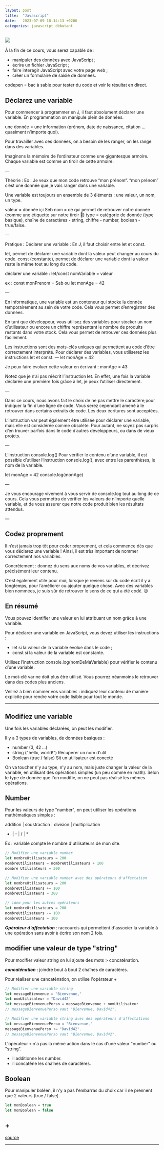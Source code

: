 ```yaml
---
layout: post
title:  "Javascript"
date:   2023-07-09 18:14:13 +0200
categories: javascript débutant
---
```


![](/assets/images/Fiche+récap+-+Apprenez+à+programmer+en+Javascript.png)

À la fin de ce cours, vous serez capable de :

- manipuler des données avec JavaScript ;
- écrire un fichier JavaScript ;
- faire interagir JavaScript avec votre page web ;
- créer un formulaire de saisie de données.

codepen = bac à sable pour tester du code et voir le résultat en direct.

## Déclarez une variable

Pour commencer à programmer en J, il faut absolument déclarer une variable.
En programmation on manipule plein de données.

une donnée = une information (prénom, date de naissance, citation … quasiment n’importe quoi).

Pour travailler avec ces données, on a besoin de les ranger, on les range dans des variables.

Imaginons la mémoire de l’ordinateur comme une gigantesque armoire. Chaque variable est comme un tiroir de cette armoire.

—

Théorie : 
Ex : Je veux que mon code retrouve “mon prénom”. “mon prénom” c’est une donnée que je vais ranger dans une variable.

Une variable est toujours un ensemble de 3 éléments : une valeur, un nom, un type.

valeur = donnée	içi Seb
nom = ce qui permet de retrouver notre donnée (comme une étiquette sur notre tiroir 🙂)
type = catégorie de donnée (type basique), chaîne de caractères - string, chiffre - number, boolean - true/false.

—

Pratique : 
Déclarer une variable : En J, il faut choisir entre let et const.

let, permet de déclarer une variable dont la valeur peut changer au cours du code.
const (constante), permet de déclarer une variable dont la valeur reste la même tout au long du code.

déclarer une variable : let/const nomVariable = valeur

ex : const monPrenom = Seb		ou	let monAge = 42

—

En informatique, une variable est un conteneur qui stocke la donnée temporairement au sein de votre code. Cela vous permet d’enregistrer des données.

En tant que développeur, vous utilisez des variables pour stocker un nom d’utilisateur ou encore un chiffre représentant le nombre de produits restants dans votre stock. Cela vous permet de retrouver ces données plus facilement.

Les instructions sont des mots-clés uniques qui permettent au code d’être correctement interprété. Pour déclarer des variables, vous utiliserez les instructions let et const.
—
let monAge = 42

Je peux faire évoluer cette valeur en écrivant :
monAge = 43

Notez que je n’ai pas réécrit l’instruction let. En effet, une fois la variable déclarée une première fois grâce à let, je peux l’utiliser directement.

—

Dans ce cours, nous avons fait le choix de ne pas mettre le caractère;pour indiquer la fin d’une ligne de code. Vous serez cependant amené à le retrouver dans certains extraits de code. Les deux écritures sont acceptées.

L’instruction var peut également être utilisée pour déclarer une variable, mais elle est considérée comme obsolète. Pour autant, ne soyez pas surpris d’en trouver parfois dans le code d’autres développeurs, ou dans de vieux projets.

—

L’instruction console.log()
Pour vérifier le contenu d’une variable, il est possible d’utiliser l’instruction console.log(), avec entre les parenthèses, le nom de la variable.

let monAge = 42
console.log(monAge)

—

Je vous encourage vivement à vous servir de console.log tout au long de ce cours. Cela vous permettra de vérifier les valeurs de n’importe quelle variable, et de vous assurer que notre code produit bien les résultats attendus.

—

## Codez proprement

Il n’est jamais trop tôt pour coder proprement, et cela commence dès que vous déclarez une variable ! Ainsi, il est très important de nommer correctement nos variables.

Concrètement : donnez du sens aux noms de vos variables, et décrivez précisément leur contenu.

C’est également utile pour moi, lorsque je reviens sur du code écrit il y a longtemps, pour l’améliorer ou ajouter quelque chose. Avec des variables bien nommées, je suis sûr de retrouver le sens de ce qui a été codé. 😉

## En résumé

Vous pouvez identifier une valeur en lui attribuant un nom grâce à une variable.

Pour déclarer une variable en JavaScript, vous devez utiliser les instructions : 
- let si la valeur de la variable évolue dans le code ;
- const si la valeur de la variable est constante.

Utilisez l’instruction console.log(nomDeMaVariable) pour vérifier le contenu d’une variable.

Le mot-clé var ne doit plus être utilisé. Vous pourrez néanmoins le retrouver dans des codes plus anciens.

Veillez à bien nommer vos variables : indiquez leur contenu de manière explicite pour rendre votre code lisible pour tout le monde.

---

## Modifiez une variable

Une fois les variables déclarées, on peut les modifier.

Il y a 3 types de variables, de données basiques : 

- number (3, 42 ...)
- string ("hello, world!")  Récuperer un nom d'util
- Boolean (true / false)    Sit un utilisateur est conecté

On va toucher n'y au type, n'y au nom, mais juste changer la valeur de la variable, en utilisant des opérations simples (un peu comme en math). Selon le type de donnée que l'on modifie, on ne peut pas réalisé les mêmes opérations.

## Number

Pour les valeurs de type "number", on peut utiliser les opérations mathématiques simples :


 addition | soustraction | division | multiplication 
 + | - | / | *

Ex : variable compte le nombre d'utilisateurs de mon site.


```javascript
// Modifier une variable number
let nombreUtilisateurs = 200
nombreUtilisateurs = nombreUtilisateurs + 100
nombre Utilisateurs = 300
```

```javascript
// Modifier une variable number avec des opérateurs d'affectation
let nombreUtilisateurs = 200
nombreUtilisateurs += 100
nombreUtilisateurs = 300
```

```javascript
// idem pour les autres opérateurs
let nombreUtilisateurs = 200
nombreUtilisateurs -= 100
nombreUtilisateurs = 100
```

***Opérateur d'affectation*** : raccourcis qui permettent d'associer la variable à une opération sans avoir à écrire son nom 2 fois.

## modifier une valeur de type "string"

Pour modifier valeur string on lui ajoute des mots > concaténation.

***concaténation*** : joindre bout à bout 2 chaînes de caractères.

Pour réaliser une cancaténation, on utilise l'opérateur +

```javascript
// Modifier une variable string
let messageBienvenue = "Bienvenue,"
let nomUtilisateur = "David42"
let messageBienvenuePerso = messageBienvenue + nomUtilisateur
// messageBienvenuePerso vaut "Bienvenue, David42".
```

```javascript
// Modifier une variable string avec des opérateurs d'affectations
let messageBienvenuePerso = "Bienvenue,"
messageBienvenuePerso += "David42".
// messageBienvenuePerso vaut "Bienvenue, David42".
```

L'opérateur `+` n'a pas la même action dans le cas d'une valeur "number" ou "string".

- il additionne les number.
- il concatène les chaînes de caractères.

## Boolean

Pour manipuler boléen, il n'y a pas l'embarras du choix car il ne prennent que 2 valeurs (true / false).

```javascript
let monBoolean = true
let monBoolean = false
```

## +

[source](https://openclassrooms.com/fr/courses/7696886-apprenez-a-programmer-avec-javascript/8204726-modifiez-une-variable)


---

